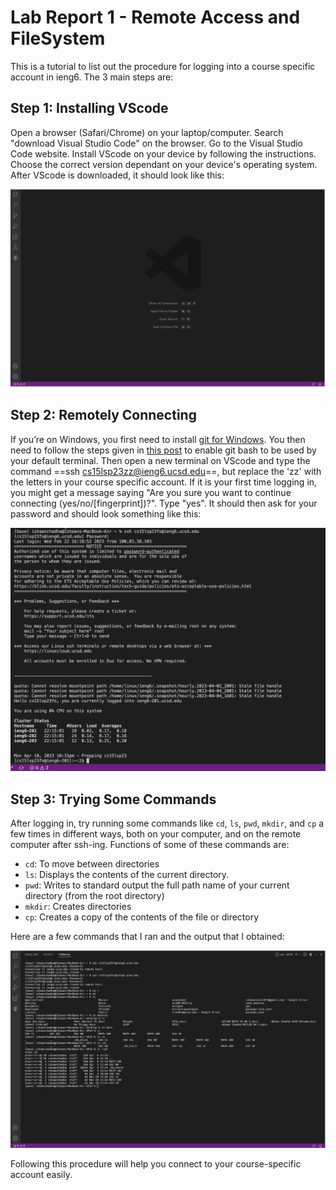 # Lab Report 1 - Remote Access and FileSystem

This is a tutorial to list out the procedure for logging into a course specific account in ieng6. The 3 main steps are:

## Step 1: Installing VScode
Open a browser (Safari/Chrome) on your laptop/computer. Search "download Visual Studio Code" on the browser. Go to the Visual Studio Code website. Install VScode on your device by following the instructions. Choose the correct version dependant on your device's operating system. After VScode is downloaded, it should look like this:

![Image](VScode.png)

## Step 2: Remotely Connecting
If you’re on Windows, you first need to install [git for Windows](https://gitforwindows.org/). You then need to follow the steps given in [this post](https://stackoverflow.com/a/50527994) to enable git bash to be used by your default terminal. Then open a new terminal on VScode and type the command ==ssh cs15lsp23zz@ieng6.ucsd.edu==, but replace the 'zz' with the letters in your course specific account. If it is your first time logging in, you might get a message saying "Are you sure you want to continue connecting (yes/no/[fingerprint])?". Type "yes". It should then ask for your password and should look something like this:

![Image](Commands.png)

## Step 3: Trying Some Commands
After logging in, try running some commands like `cd`, `ls`, `pwd`, `mkdir`, and `cp` a few times in different ways, both on your computer, and on the remote computer after ssh-ing.
Functions of some of these commands are:
* `cd`: To move between directories
* `ls`: Displays the contents of the current directory.
* `pwd`: Writes to standard output the full path name of your current directory (from the root directory)
* `mkdir`: Creates directories
* `cp`: Creates a copy of the contents of the file or directory

Here are a few commands that I ran and the output that I obtained:

![Image](Setup.png)

Following this procedure will help you connect to your course-specific account easily.

